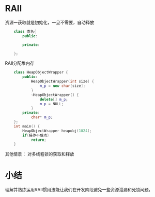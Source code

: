 # RAII
资源一获取就是初始化，一旦不需要，自动释放
```c++
    class 类名{
        public:

        private:

    };
```
RAII分配堆内存
```c++
    class HeapObjectWrapper {
        public:
            HeapObjectWrapper(int size) {
                m_p = new char[size];
            }
            ~HeapObjectWrapper() {
                delete[] m_p;
                m_p = NULL;
            }
        private:
            char* m_p;
    };
    int main() {
        HeapObjectWrapper heapobj(1024);
        if(操作不成功)
            return;
    }
```
其他情景：
对多线程锁的获取和释放


# 小结
理解并熟练运用RAII惯用法能让我们在开发阶段避免一些资源泄漏和死锁问题。